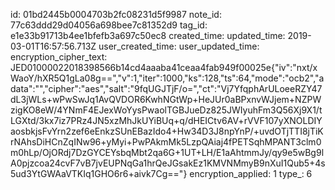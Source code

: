 id: 01bd2445b0004703b2fc08231d5f9987
note_id: 77c63ddd29d04056a698bee7c81352d9
tag_id: e1e33b91713b4ee1bfefb3a697c50ec8
created_time: 
updated_time: 2019-03-01T16:57:56.713Z
user_created_time: 
user_updated_time: 
encryption_cipher_text: JED01000022018398566b14cd4aaaba41ceaa4fab949f00025e{"iv":"nxt/xWaoY/hXR5Q1gLa08g==","v":1,"iter":1000,"ks":128,"ts":64,"mode":"ocb2","adata":"","cipher":"aes","salt":"9fqUGJTjF/o=","ct":"Vj7YfqphArULoeeRZY47dL3jWLs+wPwSwJq1AvQVDOR6KwhNGtWp+HeJUr0aBPxnvWJjem+NZPWzigKO8eW/4YNmF4EJexWoYysPwaolTGBJueDz825JWIyuhFm3Q56Xj9X1/tLGXtd/3kx7iz7PRz4JN5xzMhJkUYiBUq+q/dHEICtv6AV+rVVF107yXNOLDIYaosbkjsFvYrn2zef6eEnkzSUnEBazIdo4+Hw34D3J8npYnP/+uvdOTjTTI8jTiKrNAhsDiHCnZqINw96+yMyi+PwPAkmMk5LzpQAiaj4fPETSqhMPANT3clm0m0hLp/OjORdj7DzGYCEYsbqMbt2qa6G+1UT+LH/E1aAhtmmJy/qy9e5wBg9lA0pjzcoa24cvF7vB7jvEUPNqGa1hrQeJGsakEz1KMVNMmyB9nXuI1Qub5+4s5ud3YtGWAaVTKIq1GHO6r6+aivk7Cg=="}
encryption_applied: 1
type_: 6